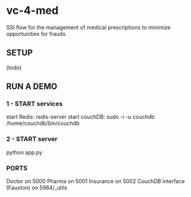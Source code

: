 # vc-4-med
SSI flow for the management of medical prescriptions to minimize opportunities for frauds.

## SETUP
(todo)

## RUN A DEMO
### 1 - START services
start Redis: 
redis-server
start couchDB: 
sudo -i -u couchdb /home/couchdb/bin/couchdb

### 2 - START server
python app.py

### PORTS
Doctor on 5000
Pharma on 5001
Insurance on 5002
CouchDB interface (Fauxton) on 5984/_utils

